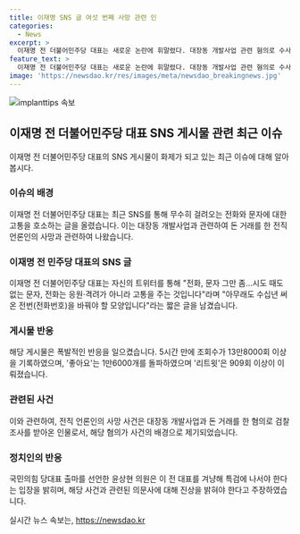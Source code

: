 ```yaml
---
title: 이재명 SNS 글 여섯 번째 사망 관련 인
categories:
  - News
excerpt: >
  이재명 전 더불어민주당 대표는 새로운 논란에 휘말렸다. 대장동 개발사업 관련 혐의로 수사를 받던 전직 언론인이 숨진 가운데, 이재명 전 대표의 SNS 글이 논란을 불러 일으키고 있다. 이재명 전 대표는 끊임없는 문자와 전화에 대한 고통을 호소하며 전화번호를 바꿔야 할 것이라고 적었는데, 해당 글은 폭발적 반응을 일으키고 있다. 또한, 윤상현 의원은 이 전 대표를 향해 일련의 사망 사건에 대한 의문을 제기하고, 특검을 요구하는 발언을 했다. 해당 사건은 여러 측면에서 관심을 끌고 있으며, 정치권과 검찰의 관심 사안이 될 전망이다.
feature_text: >
  이재명 전 더불어민주당 대표는 새로운 논란에 휘말렸다. 대장동 개발사업 관련 혐의로 수사를 받던 전직 언론인이 숨진 가운데, 이재명 전 대표의 SNS 글이 논란을 불러 일으키고 있다. 이재명 전 대표는 끊임없는 문자와 전화에 대한 고통을 호소하며 전화번호를 바꿔야 할 것이라고 적었는데, 해당 글은 폭발적 반응을 일으키고 있다. 또한, 윤상현 의원은 이 전 대표를 향해 일련의 사망 사건에 대한 의문을 제기하고, 특검을 요구하는 발언을 했다. 해당 사건은 여러 측면에서 관심을 끌고 있으며, 정치권과 검찰의 관심 사안이 될 전망이다.
image: 'https://newsdao.kr/res/images/meta/newsdao_breakingnews.jpg'
---
```


<p><img src="https://newsdao.kr/res/images/meta/newsdao_breakingnews.jpg" alt="implanttips 속보" /></p>

<h2 data-ke-size="size26">이재명 전 더불어민주당 대표 SNS 게시물 관련 최근 이슈</h2>

<p data-ke-size="size16">이재명 전 더불어민주당 대표의 SNS 게시물이 화제가 되고 있는 최근 이슈에 대해 알아봅시다.</p>

<h3>이슈의 배경</h3>

<p data-ke-size="size16">이재명 전 더불어민주당 대표는 최근 SNS를 통해 무수히 걸려오는 전화와 문자에 대한 고통을 호소하는 글을 올렸습니다. 이는 대장동 개발사업과 관련하여 돈 거래를 한 전직 언론인의 사망과 관련하여 나왔습니다.</p>

<h3>이재명 전 민주당 대표의 SNS 글</h3>

<p data-ke-size="size16">이재명 전 더불어민주당 대표는 자신의 트위터를 통해 "전화, 문자 그만 좀…시도 때도 없는 문자, 전화는 응원‧격려가 아니라 고통을 주는 것입니다"라며 "아무래도 수십년 써 온 전번(전화번호)을 바꿔야 할 모양입니다"라는 짧은 글을 남겼습니다.</p>

<h3>게시물 반응</h3>

<p data-ke-size="size16">해당 게시물은 폭발적인 반응을 일으켰습니다. 5시간 만에 조회수가 13만8000회 이상을 기록하였으며, '좋아요'는 1만6000개를 돌파하였으며 '리트윗'은 909회 이상이 이뤄졌습니다.</p>

<h3>관련된 사건</h3>

<p data-ke-size="size16">이와 관련하여, 전직 언론인의 사망 사건은 대장동 개발사업과 돈 거래를 한 혐의로 검찰 조사를 받아온 인물로서, 해당 혐의가 사건의 배경으로 제기되었습니다.</p>

<h3>정치인의 반응</h3>

<p data-ke-size="size16">국민의힘 당대표 출마를 선언한 윤상현 의원은 이 전 대표를 겨냥해 특검에 나서야 한다는 입장을 밝히며, 해당 사건과 관련된 의문사에 대해 진상을 밝혀야 한다고 주장하였습니다.</p>
실시간 뉴스 속보는, <a href="https://newsdao.kr" rel="dofollow">https://newsdao.kr</a>


